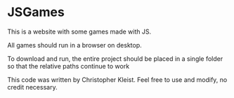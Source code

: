 # JSGames 
This is a website with some games made with JS.

All games should run in a browser on desktop.

To download and run, the entire project should be placed in a single folder so that the relative paths continue to work

This code was written by Christopher Kleist. Feel free to use and modify, no credit necessary.